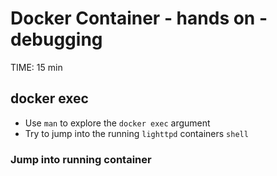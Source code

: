 # Docker Container - hands on - debugging
TIME: 15 min

## docker exec
* Use `man` to explore the `docker exec` argument
* Try to jump into the running `lighttpd` containers `shell`

### Jump into running container

<!--stackedit_data:
eyJoaXN0b3J5IjpbMTI2MTA3MjMxNl19
-->